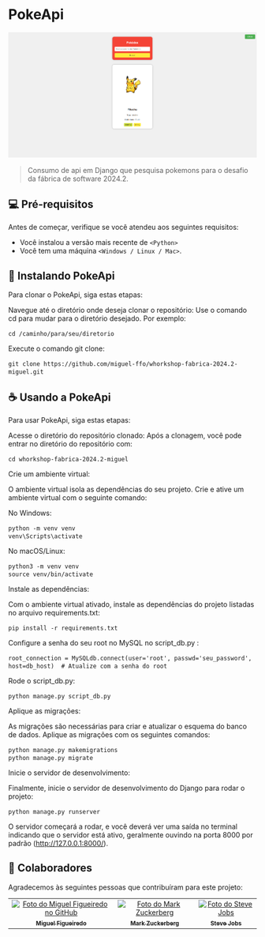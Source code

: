 # PokeApi


<img src="img/Captura de tela 2024-08-23 212024.png" alt="Exemplo imagem">

>Consumo de api em Django que pesquisa pokemons para o desafio da fábrica de software 2024.2.


## 💻 Pré-requisitos

Antes de começar, verifique se você atendeu aos seguintes requisitos:

- Você instalou a versão mais recente de `<Python>`
- Você tem uma máquina `<Windows / Linux / Mac>`.


## 🚀 Instalando PokeApi

Para clonar o PokeApi, siga estas etapas:

Navegue até o diretório onde deseja clonar o repositório: Use o comando cd para mudar para o diretório desejado. Por exemplo:

```
cd /caminho/para/seu/diretorio
```

Execute o comando git clone:

```
git clone https://github.com/miguel-ffo/whorkshop-fabrica-2024.2-miguel.git
```



## ☕ Usando a PokeApi

Para usar PokeApi, siga estas etapas:

Acesse o diretório do repositório clonado: Após a clonagem, você pode entrar no diretório do repositório com:

```
cd whorkshop-fabrica-2024.2-miguel
```
Crie um ambiente virtual:

O ambiente virtual isola as dependências do seu projeto. Crie e ative um ambiente virtual com o seguinte comando:

No Windows:

```
python -m venv venv
venv\Scripts\activate
```

No macOS/Linux:

```
python3 -m venv venv
source venv/bin/activate
```

Instale as dependências:

Com o ambiente virtual ativado, instale as dependências do projeto listadas no arquivo requirements.txt:

```
pip install -r requirements.txt
```

Configure a senha do seu root no MySQL no script_db.py :

```
root_connection = MySQLdb.connect(user='root', passwd='seu_password', host=db_host)  # Atualize com a senha do root
```
Rode o script_db.py:

```
python manage.py script_db.py
```
Aplique as migrações:

As migrações são necessárias para criar e atualizar o esquema do banco de dados. Aplique as migrações com os seguintes comandos:

```
python manage.py makemigrations
python manage.py migrate
```

Inicie o servidor de desenvolvimento:

Finalmente, inicie o servidor de desenvolvimento do Django para rodar o projeto:
 
 ```
python manage.py runserver
```

O servidor começará a rodar, e você deverá ver uma saída no terminal indicando que o servidor está ativo, geralmente ouvindo na porta 8000 por padrão (http://127.0.0.1:8000/).






## 🤝 Colaboradores

Agradecemos às seguintes pessoas que contribuíram para este projeto:

<table>
  <tr>
    <td align="center">
      <a href="#" title="defina o título do link">
        <img src="https://avatars.githubusercontent.com/u/142344702?v=4"width="100px;" alt="Foto do Miguel Figueiredo no GitHub"/><br>
        <sub>
          <b>Miguel Figueiredo </b>
        </sub>
      </a>
    </td>
    <td align="center">
      <a href="#" title="defina o título do link">
        <img src="https://s2.glbimg.com/FUcw2usZfSTL6yCCGj3L3v3SpJ8=/smart/e.glbimg.com/og/ed/f/original/2019/04/25/zuckerberg_podcast.jpg" width="100px;" alt="Foto do Mark Zuckerberg"/><br>
        <sub>
          <b>Mark Zuckerberg</b>
        </sub>
      </a>
    </td>
    <td align="center">
      <a href="#" title="defina o título do link">
        <img src="https://miro.medium.com/max/360/0*1SkS3mSorArvY9kS.jpg" width="100px;" alt="Foto do Steve Jobs"/><br>
        <sub>
          <b>Steve Jobs</b>
        </sub>
      </a>
    </td>
  </tr>
</table>

#